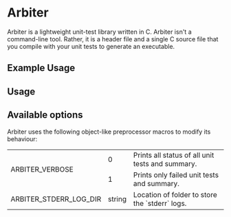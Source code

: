 # Arbiter
Arbiter is a lightweight unit-test library written in C. Arbiter isn't a command-line tool. Rather, it is a header file and a single C source file that you compile with your unit tests to generate an executable.

## Example Usage

## Usage



## Available options
Arbiter uses the following object-like preprocessor macros to modify its behaviour:
<table class=center>
    <tbody>
        <tr>
            <td rowspan=2>ARBITER_VERBOSE</td>
            <td rowspan=1>0</td>
            <td>Prints all status of all unit tests and summary.</td>
        </tr>
        <tr>
            <td rowspan=1>1</td>
            <td rowspan=>Prints only failed unit tests and summary.</td>
        </tr>
        <tr>
          <td rowspan=1>ARBITER_STDERR_LOG_DIR</td>
            <td rowspan=1>string</td>
            <td>Location of folder to store the `stderr` logs.</td>
        </tr>
    </tbody>
</table>
